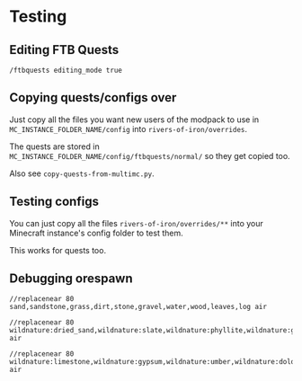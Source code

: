 # Testing

## Editing FTB Quests

	/ftbquests editing_mode true

## Copying quests/configs over

Just copy all the files you want new users of the modpack to use in `MC_INSTANCE_FOLDER_NAME/config` into `rivers-of-iron/overrides`.

The quests are stored in `MC_INSTANCE_FOLDER_NAME/config/ftbquests/normal/` so they get copied too.

Also see `copy-quests-from-multimc.py`.

## Testing configs

You can just copy all the files `rivers-of-iron/overrides/**` into your Minecraft instance's config folder to test them.

This works for quests too.

## Debugging orespawn

	//replacenear 80 sand,sandstone,grass,dirt,stone,gravel,water,wood,leaves,log air

	//replacenear 80 wildnature:dried_sand,wildnature:slate,wildnature:phyllite,wildnature:gneiss,wildnature:epidosite,wildnature:marble,wildnature:basalt,wildnature:pumice air

	//replacenear 80 wildnature:limestone,wildnature:gypsum,wildnature:umber,wildnature:dolomite,wildnature:conglomerate,wildnature:chalk,wildnature:syenite,wildnature:hardened_sandstone,wildnature:pegmatite,wildnature:carbonatite,wildnature:pumice air